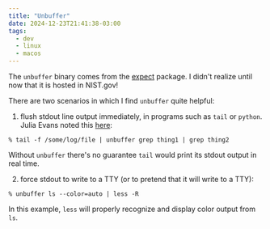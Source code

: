 ```yaml
---
title: "Unbuffer"
date: 2024-12-23T21:41:38-03:00
tags:
  - dev
  - linux
  - macos
---
```


The `unbuffer` binary comes from the [expect](https://www.nist.gov/services-resources/software/expect) package.
I didn't realize until now that it is hosted in NIST.gov!

There are two scenarios in which I find `unbuffer` quite helpful:

1) flush stdout line output immediately, in programs such as `tail` or `python`.
Julia Evans noted this
[here](https://jvns.ca/blog/2024/11/29/why-pipes-get-stuck-buffering/#solution-5-use-unbuffer):

```shell
% tail -f /some/log/file | unbuffer grep thing1 | grep thing2
```

Without `unbuffer` there's no guarantee `tail` would print its stdout output in
real time.

2) force stdout to write to a TTY (or to pretend that it will write to a TTY):

```shell
% unbuffer ls --color=auto | less -R
```

In this example, `less` will properly recognize and display color output from
`ls`.
